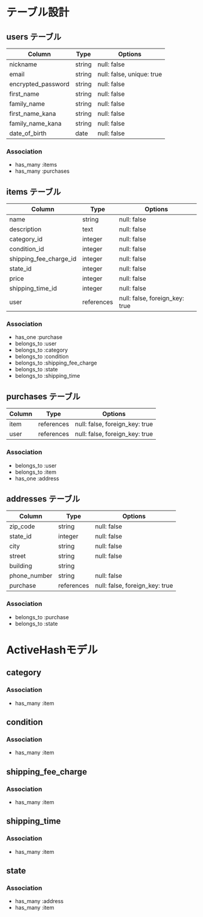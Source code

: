 # テーブル設計

## users テーブル

| Column             | Type   | Options     |
| ------------------ | ------ | ----------- |
| nickname           | string | null: false |
| email              | string | null: false, unique: true |
| encrypted_password | string | null: false |
| first_name         | string | null: false |
| family_name        | string | null: false |
| first_name_kana    | string | null: false |
| family_name_kana   | string | null: false |
| date_of_birth      | date   | null: false |

### Association

- has_many :items
- has_many :purchases

## items テーブル

| Column                 | Type       | Options     |
| ---------------------- | ---------- | ----------- |
| name                   | string     | null: false |
| description            | text       | null: false |
| category_id            | integer    | null: false |
| condition_id           | integer    | null: false |
| shipping_fee_charge_id | integer    | null: false |
| state_id               | integer    | null: false |
| price                  | integer    | null: false |
| shipping_time_id       | integer    | null: false |
| user                   | references | null: false, foreign_key: true |

### Association

- has_one :purchase
- belongs_to :user
- belongs_to :category
- belongs_to :condition
- belongs_to :shipping_fee_charge
- belongs_to :state
- belongs_to :shipping_time

## purchases テーブル

| Column  | Type       | Options                        |
| --------| ---------- | ------------------------------ |
| item    | references | null: false, foreign_key: true |
| user    | references | null: false, foreign_key: true |

### Association

- belongs_to :user
- belongs_to :item
- has_one :address

## addresses テーブル

| Column       | Type       | Options     |
| ------------ | ---------- | ----------- |
| zip_code     | string     | null: false |
| state_id     | integer    | null: false |
| city         | string     | null: false |
| street       | string     | null: false |
| building     | string     | |
| phone_number | string     | null: false |
| purchase     | references | null: false, foreign_key: true |

### Association

- belongs_to :purchase
- belongs_to :state


# ActiveHashモデル

## category

### Association

- has_many :item

## condition

### Association

- has_many :item

## shipping_fee_charge

### Association

- has_many :item

## shipping_time

### Association

- has_many :item

## state

### Association

- has_many :address
- has_many :item

